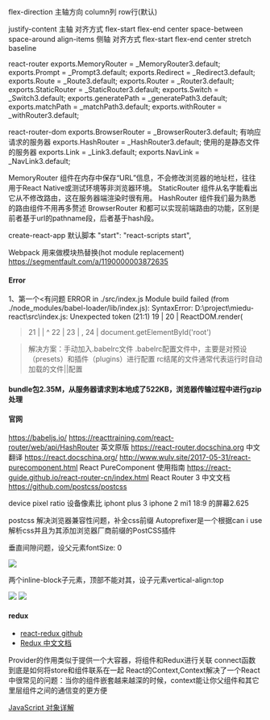 flex-direction 主轴方向 column列 row行(默认)

justify-content 主轴 对齐方式 flex-start flex-end center space-between space-around
align-items 侧轴 对齐方式 flex-start flex-end center stretch baseline

react-router
exports.MemoryRouter = _MemoryRouter3.default;
exports.Prompt = _Prompt3.default;
exports.Redirect = _Redirect3.default;
exports.Route = _Route3.default;
exports.Router = _Router3.default;
exports.StaticRouter = _StaticRouter3.default;
exports.Switch = _Switch3.default;
exports.generatePath = _generatePath3.default;
exports.matchPath = _matchPath3.default;
exports.withRouter = _withRouter3.default;

react-router-dom
exports.BrowserRouter = _BrowserRouter3.default; 有响应请求的服务器
exports.HashRouter = _HashRouter3.default; 使用的是静态文件的服务器
exports.Link = _Link3.default;
exports.NavLink = _NavLink3.default;

MemoryRouter 组件在内存中保存“URL”信息，不会修改浏览器的地址栏，往往用于React Native或测试环境等非浏览器环境。
StaticRouter 组件从名字能看出它从不修改路由，这在服务器端渲染时很有用。
HashRouter 组件我们最为熟悉的路由组件不用再多赘述
BrowserRouter
<BrowserRouter>和<HashRouter>都可以实现前端路由的功能，区别是前者基于url的pathname段，后者基于hash段。

create-react-app 默认脚本
 "start": "react-scripts start",
 
Webpack 用来做模块热替换(hot module replacement)
https://segmentfault.com/a/1190000003872635

#### Error
1、第一个<有问题
ERROR in ./src/index.js
Module build failed (from ./node_modules/babel-loader/lib/index.js):
SyntaxError: D:\project\miedu-react\src\index.js: Unexpected token (21:1)
  19 |
  20 | ReactDOM.render(
> 21 |  <HashRouter>
     |  ^
  22 |          <App/>
  23 |  </HashRouter>,
  24 |  document.getElementById('root')
  
>解决方案：手动加入.babelrc文件
.babelrc配置文件中，主要是对预设（presets）和插件（plugins）进行配置
rc结尾的文件通常代表运行时自动加载的文件||配置

#### bundle包2.35M，从服务器请求到本地成了522KB，浏览器传输过程中进行gzip处理

#### 官网
https://babeljs.io/
https://reacttraining.com/react-router/web/api/HashRouter 英文原版
https://react-router.docschina.org 中文翻译
https://react.docschina.org/
http://www.wulv.site/2017-05-31/react-purecomponent.html React PureComponent 使用指南
https://react-guide.github.io/react-router-cn/index.html React Router 3 中文文档
https://github.com/postcss/postcss

device pixel ratio 设备像素比 
iphont plus 3 
iphone 2
mi1
18:9 的屏幕2.625

postcss 解决浏览器兼容性问题，补全css前缀
Autoprefixer是一个根据can i use解析css并且为其添加浏览器厂商前缀的PostCSS插件

垂直间隙问题，设父元素fontSize: 0
<div style={{fontSize: 0}}>
	<img src={require('./img/home/exam.png')} />
	<div style={{width: "2rem",height: "2rem", background: "#ff6700"}}></div>
</div>

两个inline-block子元素，顶部不能对其，设子元素vertical-align:top
<div>
	<Link to="search"><img className="search" src={require('./img/home/search.png')} /></Link>
	<Link to="notice"><img className="message" src={require('./img/home/message.png')} /></Link>
</div>


#### redux
- [react-redux github](https://github.com/reduxjs/react-redux/blob/master/docs/api.md)
- [Redux 中文文档](https://www.redux.org.cn/)

Provider的作用类似于提供一个大容器，将组件和Redux进行关联
connect函数到底是如何将store和组件联系在一起
React的Context,Context解决了一个React中很常见的问题：当你的组件嵌套越来越深的时候，context能让你父组件和其它里层组件之间的通信变的更方便

[JavaScript 对象详解](http://www.365mini.com/page/javascript-new-array.htm)

